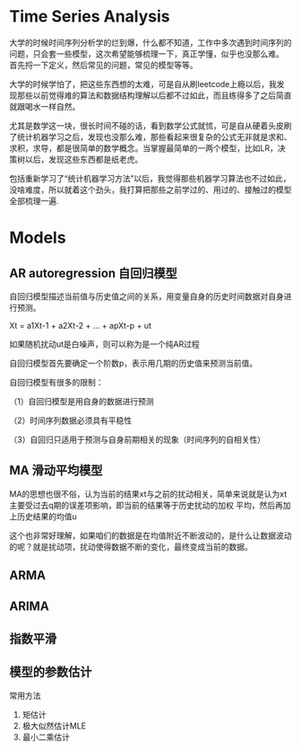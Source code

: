 # Time Series Analysis

大学的时候时间序列分析学的烂到爆，什么都不知道，工作中多次遇到时间序列的问题，只会套一些模型，这次希望能够梳理一下，真正学懂，似乎也没那么难。
首先捋一下定义，然后常见的问题，常见的模型等等。

大学的时候学怕了，把这些东西想的太难，可是自从刷leetcode上瘾以后，我发现那些以前觉得难的算法和数据结构理解以后都不过如此，而且练得多了之后简直就跟喝水一样自然。

尤其是数学这一块，很长时间不碰的话，看到数学公式就怵，可是自从硬着头皮刷了统计机器学习之后，发现也没那么难，那些看起来很复杂的公式无非就是求和、求积，求导，都是很简单的数学概念。当掌握最简单的一两个模型，比如LR，决策树以后，发现这些东西都是纸老虎。

包括重新学习了“统计机器学习方法”以后，我觉得那些机器学习算法也不过如此，没啥难度，所以就着这个劲头，我打算把那些之前学过的、用过的、接触过的模型全部梳理一遍.

# Models

## AR autoregression 自回归模型
自回归模型描述当前值与历史值之间的关系，用变量自身的历史时间数据对自身进行预测。

Xt = a1Xt-1 + a2Xt-2 + ... + apXt-p + ut

如果随机扰动ut是白噪声，则可以称为是一个纯AR过程

自回归模型首先要确定一个阶数p，表示用几期的历史值来预测当前值。

自回归模型有很多的限制：

（1）自回归模型是用自身的数据进行预测

（2）时间序列数据必须具有平稳性

（3）自回归只适用于预测与自身前期相关的现象（时间序列的自相关性）


## MA 滑动平均模型
MA的思想也很不俗，认为当前的结果xt与之前的扰动相关，简单来说就是认为xt主要受过去q期的误差项影响，即当前的结果等于历史扰动的加权
平均，然后再加上历史结果的均值u
 
这个也非常好理解，如果咱们的数据是在均值附近不断波动的，是什么让数据波动的呢？就是扰动项，扰动使得数据不断的变化，最终变成当前的数据。

## ARMA

## ARIMA

## 指数平滑

## 模型的参数估计
常用方法
1. 矩估计
2. 极大似然估计MLE
3. 最小二乘估计